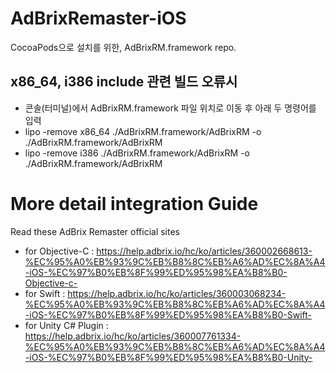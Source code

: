 # AdBrixRemaster-iOS
CocoaPods으로 설치를 위한, AdBrixRM.framework repo.

## x86_64, i386 include 관련 빌드 오류시
- 콘솔(터미널)에서 AdBrixRM.framework 파일 위치로 이동 후 아래 두 명령어를 입력
- lipo -remove x86_64 ./AdBrixRM.framework/AdBrixRM -o ./AdBrixRM.framework/AdBrixRM
- lipo -remove i386 ./AdBrixRM.framework/AdBrixRM -o ./AdBrixRM.framework/AdBrixRM

# More detail integration Guide
Read these AdBrix Remaster official sites
- for Objective-C : https://help.adbrix.io/hc/ko/articles/360002668613-%EC%95%A0%EB%93%9C%EB%B8%8C%EB%A6%AD%EC%8A%A4-iOS-%EC%97%B0%EB%8F%99%ED%95%98%EA%B8%B0-Objective-c-
- for Swift : https://help.adbrix.io/hc/ko/articles/360003068234-%EC%95%A0%EB%93%9C%EB%B8%8C%EB%A6%AD%EC%8A%A4-iOS-%EC%97%B0%EB%8F%99%ED%95%98%EA%B8%B0-Swift-
- for Unity C# Plugin : https://help.adbrix.io/hc/ko/articles/360007761334-%EC%95%A0%EB%93%9C%EB%B8%8C%EB%A6%AD%EC%8A%A4-iOS-%EC%97%B0%EB%8F%99%ED%95%98%EA%B8%B0-Unity-
